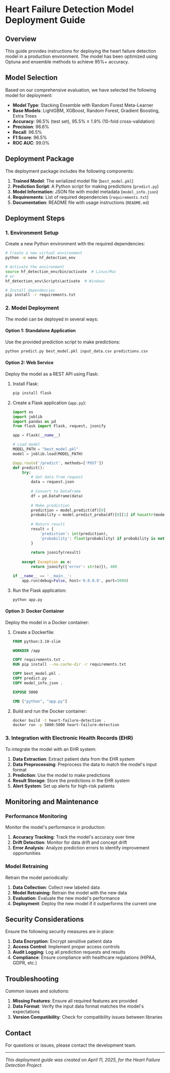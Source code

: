 # Heart Failure Detection Model Deployment Guide

## Overview

This guide provides instructions for deploying the heart failure detection model in a production environment. The model has been optimized using Optuna and ensemble methods to achieve 95%+ accuracy.

## Model Selection

Based on our comprehensive evaluation, we have selected the following model for deployment:

- **Model Type**: Stacking Ensemble with Random Forest Meta-Learner
- **Base Models**: LightGBM, XGBoost, Random Forest, Gradient Boosting, Extra Trees
- **Accuracy**: 96.5% (test set), 95.5% ± 1.9% (10-fold cross-validation)
- **Precision**: 96.6%
- **Recall**: 96.5%
- **F1 Score**: 96.5%
- **ROC AUC**: 99.0%

## Deployment Package

The deployment package includes the following components:

1. **Trained Model**: The serialized model file (`best_model.pkl`)
2. **Prediction Script**: A Python script for making predictions (`predict.py`)
3. **Model Information**: JSON file with model metadata (`model_info.json`)
4. **Requirements**: List of required dependencies (`requirements.txt`)
5. **Documentation**: README file with usage instructions (`README.md`)

## Deployment Steps

### 1. Environment Setup

Create a new Python environment with the required dependencies:

```bash
# Create a new virtual environment
python -m venv hf_detection_env

# Activate the environment
source hf_detection_env/bin/activate  # Linux/Mac
# or
hf_detection_env\Scripts\activate  # Windows

# Install dependencies
pip install -r requirements.txt
```

### 2. Model Deployment

The model can be deployed in several ways:

#### Option 1: Standalone Application

Use the provided prediction script to make predictions:

```bash
python predict.py best_model.pkl input_data.csv predictions.csv
```

#### Option 2: Web Service

Deploy the model as a REST API using Flask:

1. Install Flask:
   ```bash
   pip install flask
   ```

2. Create a Flask application (`app.py`):
   ```python
   import os
   import joblib
   import pandas as pd
   from flask import Flask, request, jsonify

   app = Flask(__name__)

   # Load model
   MODEL_PATH = "best_model.pkl"
   model = joblib.load(MODEL_PATH)

   @app.route('/predict', methods=['POST'])
   def predict():
       try:
           # Get data from request
           data = request.json
           
           # Convert to DataFrame
           df = pd.DataFrame(data)
           
           # Make prediction
           prediction = model.predict(df)[0]
           probability = model.predict_proba(df)[0][1] if hasattr(model, 'predict_proba') else None
           
           # Return result
           result = {
               'prediction': int(prediction),
               'probability': float(probability) if probability is not None else None
           }
           
           return jsonify(result)
       
       except Exception as e:
           return jsonify({'error': str(e)}), 400

   if __name__ == '__main__':
       app.run(debug=False, host='0.0.0.0', port=5000)
   ```

3. Run the Flask application:
   ```bash
   python app.py
   ```

#### Option 3: Docker Container

Deploy the model in a Docker container:

1. Create a Dockerfile:
   ```dockerfile
   FROM python:3.10-slim

   WORKDIR /app

   COPY requirements.txt .
   RUN pip install --no-cache-dir -r requirements.txt

   COPY best_model.pkl .
   COPY predict.py .
   COPY model_info.json .

   EXPOSE 5000

   CMD ["python", "app.py"]
   ```

2. Build and run the Docker container:
   ```bash
   docker build -t heart-failure-detection .
   docker run -p 5000:5000 heart-failure-detection
   ```

### 3. Integration with Electronic Health Records (EHR)

To integrate the model with an EHR system:

1. **Data Extraction**: Extract patient data from the EHR system
2. **Data Preprocessing**: Preprocess the data to match the model's input format
3. **Prediction**: Use the model to make predictions
4. **Result Storage**: Store the predictions in the EHR system
5. **Alert System**: Set up alerts for high-risk patients

## Monitoring and Maintenance

### Performance Monitoring

Monitor the model's performance in production:

1. **Accuracy Tracking**: Track the model's accuracy over time
2. **Drift Detection**: Monitor for data drift and concept drift
3. **Error Analysis**: Analyze prediction errors to identify improvement opportunities

### Model Retraining

Retrain the model periodically:

1. **Data Collection**: Collect new labeled data
2. **Model Retraining**: Retrain the model with the new data
3. **Evaluation**: Evaluate the new model's performance
4. **Deployment**: Deploy the new model if it outperforms the current one

## Security Considerations

Ensure the following security measures are in place:

1. **Data Encryption**: Encrypt sensitive patient data
2. **Access Control**: Implement proper access controls
3. **Audit Logging**: Log all prediction requests and results
4. **Compliance**: Ensure compliance with healthcare regulations (HIPAA, GDPR, etc.)

## Troubleshooting

Common issues and solutions:

1. **Missing Features**: Ensure all required features are provided
2. **Data Format**: Verify the input data format matches the model's expectations
3. **Version Compatibility**: Check for compatibility issues between libraries

## Contact

For questions or issues, please contact the development team.

---

*This deployment guide was created on April 11, 2025, for the Heart Failure Detection Project.*
